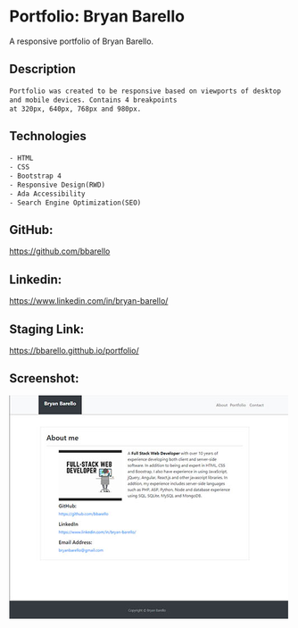 # Portfolio: Bryan Barello

A responsive portfolio of Bryan Barello.

## Description

```
Portfolio was created to be responsive based on viewports of desktop and mobile devices. Contains 4 breakpoints 
at 320px, 640px, 768px and 980px. 

```

## Technologies

```
- HTML
- CSS
- Bootstrap 4
- Responsive Design(RWD)
- Ada Accessibility
- Search Engine Optimization(SEO)

```
## GitHub:
https://github.com/bbarello

## Linkedin:
https://www.linkedin.com/in/bryan-barello/

##  Staging Link:
https://bbarello.gitthub.io/portfolio/



## Screenshot:

![Responsive Portfolio](portfolio-demo.jpg)

